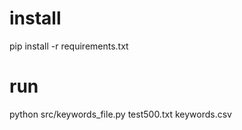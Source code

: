 # install
pip install -r requirements.txt

# run
python src/keywords_file.py test500.txt keywords.csv
